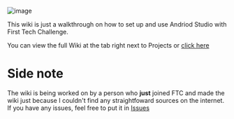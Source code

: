 ![image](https://user-images.githubusercontent.com/68248147/192424024-490fc963-39d3-4a95-b288-0784d23b912a.png)

This wiki is just a walkthrough on how to set up and use Andriod Studio with First Tech Challenge.

You can view the full Wiki at the tab right next to Projects or [click here](https://github.com/Ne-k/FTC-Andriod-Studio-Wiki/wiki)

# Side note
The wiki is being worked on by a person who **just** joined FTC and made the wiki just because I couldn't find any straightfoward sources on the internet. If you have any issues, feel free to put it in [Issues](https://github.com/Ne-k/FTC-Andriod-Studio-Wiki/issues)

